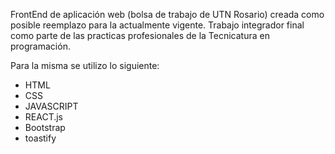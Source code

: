 FrontEnd de aplicación web (bolsa de trabajo de UTN Rosario) creada como posible reemplazo para la actualmente vigente. 
Trabajo integrador final como parte de las practicas profesionales de la Tecnicatura en programación.

Para la misma se utilizo lo siguiente:
* HTML
* CSS
* JAVASCRIPT
* REACT.js
* Bootstrap
* toastify
